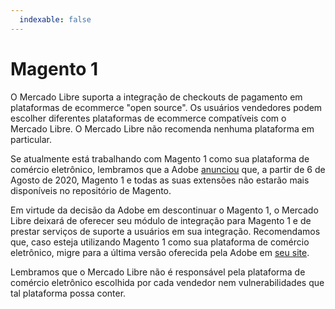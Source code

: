 ```yaml
---
  indexable: false
---
```


# Magento 1

O Mercado Libre suporta a integração de checkouts de pagamento em plataformas de ecommerce "open source". Os usuários vendedores podem escolher diferentes plataformas de ecommerce compatíveis com o Mercado Libre. O Mercado Libre não recomenda nenhuma plataforma em particular.

Se atualmente está trabalhando com Magento 1 como sua plataforma de comércio eletrônico, lembramos que a Adobe [anunciou](https://magento.com/blog/magento-news/support-magento-1-software-ends-june-30-2020) que, a partir de 6 de Agosto de 2020, Magento 1 e todas as suas extensões não estarão mais disponíveis no repositório de Magento.

Em virtude da decisão da Adobe em descontinuar o Magento 1, o Mercado Libre deixará de oferecer seu módulo de integração para Magento 1 e de prestar serviços de suporte a usuários em sua integração. Recomendamos que, caso esteja utilizando Magento 1 como sua plataforma de comércio eletrônico, migre para a última versão oferecida pela Adobe em [seu site](https://magento.com/tech-resources/download).

Lembramos que o Mercado Libre não é responsável pela plataforma de comércio eletrônico escolhida por cada vendedor nem vulnerabilidades que tal plataforma possa conter.
